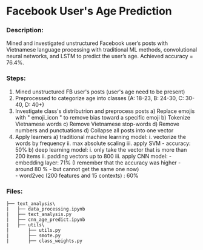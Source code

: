 # Facebook User's Age Prediction

### Description: 

Mined and investigated unstructured Facebook user’s posts with Vietnamese language processing with traditional ML methods, convolutional neural networks, and LSTM to predict the user’s age. Achieved accuracy = 76.4%. 

### Steps:

1. Mined unstructured FB user's posts (user's age need to be present)
2. Preprocessed to categorize age into classes (A: 18-23, B: 24-30, C: 30-40, D: 40+) 
3. Investigate class's distributrion and preprocess posts 
    a) Replace emojis with " emoji_icon " to remove bias toward a specific emoji
    b) Tokenize Vietnamese words
    c) Remove Vietnamese stop-words
    d) Remove numbers and punctuations 
    d) Collapse all posts into one vector 
4. Apply learners
    a) traditional machine learning model: 
        i. vectorize the words by frequency
        ii. max absolute scaling
        iii. apply SVM - accuracy: 50%
    b) deep learning model:
        i. only take the vector that is more than 200 items
        ii. padding vectors up to 800 
        iii. apply CNN model:
            - embedding layer: 71% (I remember that the accuracy was higher - around 80 % - but cannot get the same one now)  
            - word2vec (200 features and 15 contexts) :  60%


### Files:

```
├── text_analysis\
|   ├── data_processing.ipynb             
|   ├── text_analysis.py          
|   ├── cnn_age_predict.ipynb      
|   ├── utils\  
|       ├── utils.py
|       ├── smote.py
|       ├── class_weights.py
```

